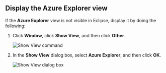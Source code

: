 ## <a name="display-the-azure-explorer-view"></a>Display the Azure Explorer view

If the **Azure Explorer** view is not visible in Eclipse, display it by doing the following:

1. Click **Window**, click **Show View**, and then click **Other**.

   ![Show View command](./media/azure-toolkit-for-eclipse-show-azure-explorer/show-az-exp-01.png)

2. In the **Show View** dialog box, select **Azure Explorer**, and then click **OK**.

   ![Show View dialog box](./media/azure-toolkit-for-eclipse-show-azure-explorer/show-az-exp-02.png)

